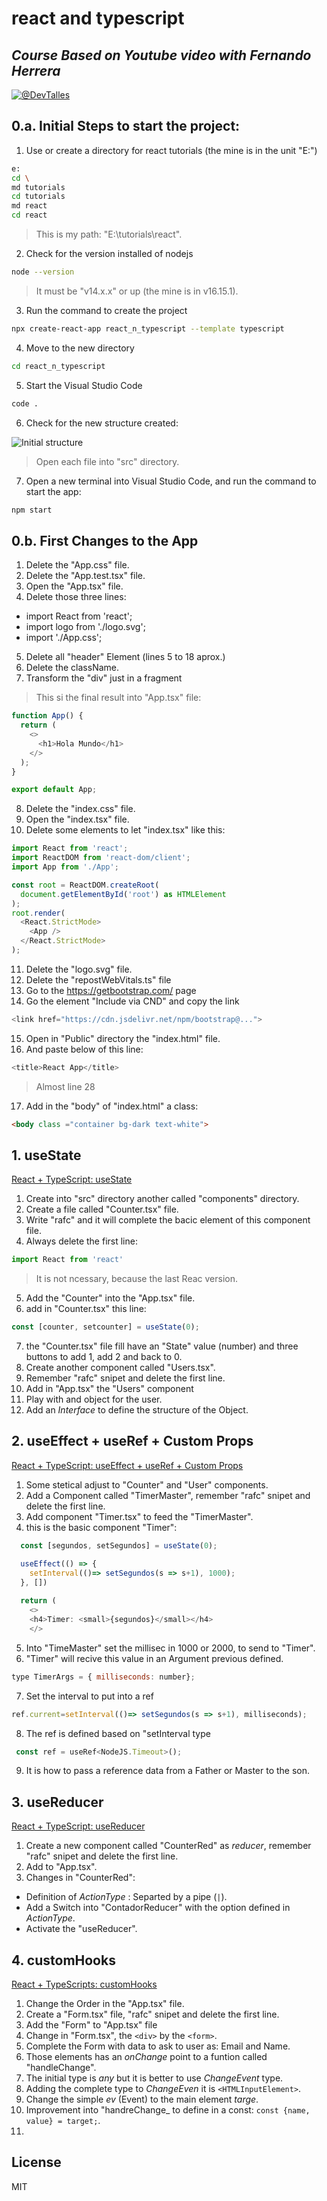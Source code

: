 # react and typescript
## _Course Based on Youtube video with Fernando Herrera_
 [![@DevTalles](images/2023-03-21_114611.png)](https://www.youtube.com/watch?v=dNxaP_BTtwQ)

## 0.a. Initial Steps to start the project:
1. Use or create a directory for react tutorials (the mine is in the unit "E:")
```sh
e:
cd \
md tutorials
cd tutorials
md react
cd react
```
>This is my path: "E:\tutorials\react".

2. Check for the version installed of nodejs
```sh
node --version
```
>It must be "v14.x.x" or up (the mine is in v16.15.1).

3. Run the command to create the project 
```sh
npx create-react-app react_n_typescript --template typescript
```
4. Move to the new directory
```sh
cd react_n_typescript
```
5. Start the Visual Studio Code
```sh
code .
```
6. Check for the new structure created:

![Initial structure](images/2023-03-21_112627.png)
>Open each file into "src" directory.

7. Open a new terminal into Visual Studio Code, and run the command to start the app:
```sh
npm start
```

## 0.b. First Changes to the App
1. Delete the "App.css" file.
2. Delete the "App.test.tsx" file.
3. Open the "App.tsx" file.
4. Delete those three lines:
- import React from 'react';
- import logo from './logo.svg';
- import './App.css';
5. Delete all "header" Element (lines 5 to 18 aprox.)
6. Delete the className.
7. Transform the "div" just in a fragment
>This si the final result into "App.tsx" file:
```javascript
function App() {
  return (
    <>
      <h1>Hola Mundo</h1>
    </>
  );
}

export default App;
```
8. Delete the "index.css" file.
9. Open the "index.tsx" file.
10. Delete some elements to let "index.tsx" like this:
```javascript
import React from 'react';
import ReactDOM from 'react-dom/client';
import App from './App';

const root = ReactDOM.createRoot(
  document.getElementById('root') as HTMLElement
);
root.render(
  <React.StrictMode>
    <App />
  </React.StrictMode>
);
```
11. Delete the "logo.svg" file. 
12. Delete the "repostWebVitals.ts" file
13. Go to the https://getbootstrap.com/ page
14. Go the element "Include via CND" and copy the link
```javascript
<link href="https://cdn.jsdelivr.net/npm/bootstrap@...">
```
15. Open in "Public" directory the "index.html" file.
16. And paste below of this line:
```javascript
<title>React App</title>
```
>Almost line 28
17. Add in the "body" of "index.html" a class:
```html
<body class ="container bg-dark text-white">
```

## 1. useState

[React + TypeScript: useState](https://www.youtube.com/watch?v=m38MANQfjvo)
1. Create into "src" directory another called "components" directory.
2. Create a file called "Counter.tsx" file.
3. Write "rafc" and it will complete the bacic element of this component file.
4. Always delete the first line:
```javascript
import React from 'react'
```
>It is not ncessary, because the last Reac version.
5. Add the "Counter" into the "App.tsx" file.
6. add in "Counter.tsx" this line:
```javascript
const [counter, setcounter] = useState(0);
```
7. the "Counter.tsx" file fill have an "State" value (number) and three buttons to add 1, add 2 and back to 0.
8. Create another component called "Users.tsx".
9. Remember "rafc" snipet and delete the first line.
10. Add in "App.tsx" the "Users" component
11. Play with and object for the user.
12. Add an _Interface_ to define the structure of the Object.

## 2. useEffect + useRef + Custom Props
[React + TypeScript: useEffect + useRef + Custom Props](https://www.youtube.com/watch?v=gEFnZAj1qEE)

1. Some stetical adjust to "Counter" and "User" components.
2. Add a Component called "TimerMaster", remember "rafc" snipet and delete the first line.
3. Add component "Timer.tsx" to feed the "TimerMaster".
4. this is the basic component "Timer":
```javascript
  const [segundos, setSegundos] = useState(0);

  useEffect(() => {
    setInterval(()=> setSegundos(s => s+1), 1000);
  }, [])
  
  return (
    <>
    <h4>Timer: <small>{segundos}</small></h4>
    </>
  ```
5. Into "TimeMaster" set the millisec in 1000 or 2000, to send to "Timer".
6. "Timer" will recive this value in an Argument previous defined.
```javascript
type TimerArgs = { milliseconds: number};
```
7. Set the interval to put into a ref
```javascript
ref.current=setInterval(()=> setSegundos(s => s+1), milliseconds);
```
8. The ref is defined based on "setInterval type
```javascript
 const ref = useRef<NodeJS.Timeout>();
```
9. It is how to pass a reference data from a Father or Master to the son.

## 3. useReducer
[React + TypeScript: useReducer](https://www.youtube.com/watch?v=jJJNocMtGCg)

1. Create a new component called "CounterRed" as _reducer_, remember "rafc" snipet and delete the first line.
2. Add to "App.tsx".
3. Changes in "CounterRed": 
- Definition of _ActionType_ : Separted by a pipe (```|```).
- Add a Switch into "ContadorReducer" with the option defined in _ActionType_.
- Activate the "useReducer".

## 4. customHooks
[React + TypeScripts: customHooks](https://www.youtube.com/watch?v=HrV0HeGnzIw)

1. Change the Order in the "App.tsx" file.
2. Create a "Form.tsx" file, "rafc" snipet and delete the first line.
3. Add the "Form" to "App.tsx" file
4. Change in "Form.tsx", the ```<div>``` by the ```<form>```.
5. Complete the Form with data to ask to user as: Email and Name.
6. Those elements has an _onChange_ point to a funtion called "handleChange".
7. The initial type is _any_ but it is better to use _ChangeEvent_ type.
8. Adding the complete type to _ChangeEven_ it is ```<HTMLInputElement>```.
9. Change the simple _ev_ (Event) to the main element _targe_.
10. Improvement into "handreChange_ to define in a const: ```const {name, value} = target;```.
11. 

## License

MIT
